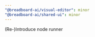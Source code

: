```yaml
---
"@breadboard-ai/visual-editor": minor
"@breadboard-ai/shared-ui": minor
---
```


(Re-)Introduce node runner
